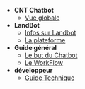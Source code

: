 <!-- docs/_sidebar.md -->

* **CNT Chatbot**
    * [Vue globale](/)
* **LandBot**
    * [Infos sur Landbot](pages/landbot1.md)
    * [La plateforme](pages/landbot2.md)
* **Guide général**
    * [Le but du Chatbot](pages/CNTChatBot.md)
    * [Le WorkFlow](pages/ChatBotWorkflow.md)
* **développeur**
    * [Guide Technique](pages/workflowDev.md)